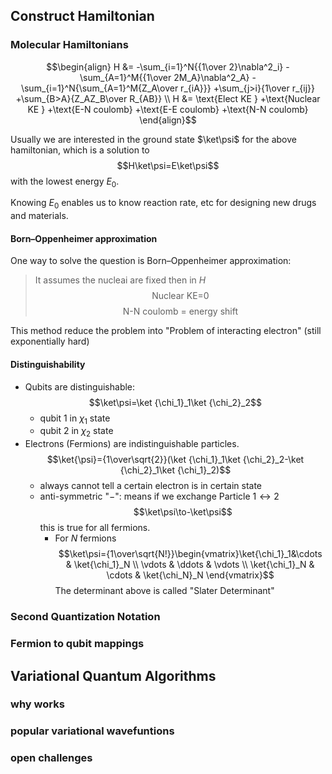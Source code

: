 ## Construct Hamiltonian
### Molecular Hamiltonians
$$\begin{align}
H &= -\sum_{i=1}^N{{1\over 2}\nabla^2_i}
    -\sum_{A=1}^M{{1\over 2M_A}\nabla^2_A} 
	-\sum_{i=1}^N{\sum_{A=1}^M{Z_A\over r_{iA}}}
	+\sum_{j>i}{1\over r_{ij}}
	+\sum_{B>A}{Z_AZ_B\over R_{AB}} \\
H &= \text{Elect KE }
	+\text{Nuclear KE }
	+\text{E-N coulomb}
	+\text{E-E coulomb}
	+\text{N-N coulomb}
\end{align}$$

Usually we are interested in the ground state $\ket\psi$ for the above hamiltonian, which is a solution to $$H\ket\psi=E\ket\psi$$ with the lowest energy $E_0$.

Knowing $E_0$ enables us to know reaction rate, etc for designing new drugs and materials.

#### Born–Oppenheimer approximation
One way to solve the question is Born–Oppenheimer approximation:
> It assumes the nucleai are fixed then in $H$
> $$\text{Nuclear KE=0}$$ $$\text{N-N coulomb = energy shift}$$

This method reduce the problem into "Problem of interacting electron" (still exponentially hard)

#### Distinguishability
- Qubits are distinguishable: $$\ket\psi=\ket {\chi_1}_1\ket {\chi_2}_2$$
	- qubit 1 in $\chi_1$ state
	- qubit 2 in $\chi_2$ state
- Electrons (Fermions) are indistinguishable particles. $$\ket{\psi}={1\over\sqrt{2}}(\ket {\chi_1}_1\ket {\chi_2}_2-\ket {\chi_2}_1\ket {\chi_1}_2)$$
	- always cannot tell a certain electron is in certain state
	- anti-symmetric "$-$": means if we exchange Particle $1\leftrightarrow 2$ $$\ket\psi\to-\ket\psi$$this is true for all fermions.
		- For $N$ fermions $$\ket\psi={1\over\sqrt{N!}}\begin{vmatrix}\ket{\chi_1}_1&\cdots & \ket{\chi_1}_N \\
		\vdots & \ddots & \vdots \\
		\ket{\chi_1}_N & \cdots & \ket{\chi_N}_N
		\end{vmatrix}$$The determinant above is called "Slater Determinant"


### Second Quantization Notation

### Fermion to qubit mappings

## Variational Quantum Algorithms

### why works

### popular variational wavefuntions

### open challenges